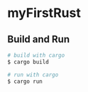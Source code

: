 # myFirstRust

## Build and Run

```sh
# build with cargo
$ cargo build

# run with cargo
$ cargo run
```
